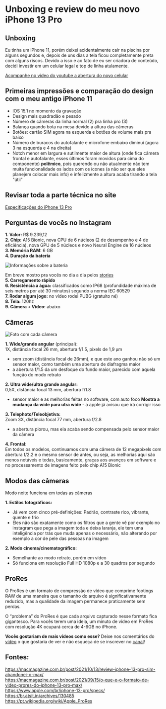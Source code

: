 # Unboxing e review do meu novo iPhone 13 Pro

## Unboxing

Eu tinha um iPhone 11, porém deixei acidentalmente cair na piscina por alguns segundos e, depois de uns dias a tela ficou completamente preta com alguns riscos. Devido a isso e ao fato de eu ser criadora de conteúdo, decidi investir em um celular legal e top de linha atulamente.

[Acompanhe no vídeo do youtube a abertura do novo celular](https://www.youtube.com/watch?v=68ooxCquars)

## Primeiras impressões e comparação do design com o meu antigo iPhone 11
- IOS 15.1 no momento da gravação
- Design mais quadradão e pesado
- Número de câmeras da linha normal (2) pra linha pro (3)
- Balança quando bota na mesa devido a altura das câmeras
- Botões: cartão SIM agora na esquerda e botões de volume mais pra baixo
- Número de buracos do autofalante e microfone embaixo diminui (agora 3 na esquerda e 4 na direita)
- Notch menor em largura e sutilmente maior de altura (onde fica câmera frontal e autofalante, esses últimos foram movidos para cima do componente) **polêmico**, pois querendo ou não atualmente não tem muita funcionalidade os lados com os ícones (a não ser que eles planejem colocar mais info) e infelizmente a altura acaba tirando a tela "útil"

## Revisar toda a parte técnica no site

[Especificações do iPhone 13 Pro](https://www.apple.com/br/iphone-13-pro/specs/)

## Perguntas de vocês no Instagram

**1. Valor:** R$ 9.239,12 <br>
**2. Chip:** A15 Bionic, nova CPU de 6 núcleos (2 de desempenho e 4 de eficiência), nova GPU de 5 núcleos e novo Neural Engine de 16 núcleos <br>
**3. Memória RAM:** 6 GB <br>
**4. Duração da bateria**  <br>

![Informações sobre a bateria](https://media.discordapp.net/attachments/851193779460243476/906266056908242974/unknown.png)

Em breve mostro pra vocês no dia a dia pelos [stories](https://instagram.com/rafaballerini) <br>
**5. Carregamento rápido** <br>
**6. Resistência a água:** classificados como IP68 (profundidade máxima de seis metros por até 30 minutos) segundo a norma IEC 60529 <br>
**7. Rodar algum jogo:** no vídeo rodei PUBG (gratuito né) <br>
**8. Tela:** 120hz <br>
**9. Câmera + Vídeo:** abaixo

## Câmeras

![Foto com cada câmera](https://br.atsit.in/wp-content/uploads/2021/09/exploracao-da-camera-do-iphone-13-pro-max-a-camera-do-iphone-mais-avancada-de-todos-os-tempos.jpg)

**1. Wide/grande angular** (principal): <br>
1X, distância focal 26 mm, abertura f/1.5, pixels de 1,9 µm
- sem zoom (distância focal de 26mm), e que este ano ganhou não só um sensor maior, como também uma abertura de diafragma maior
- a abertura f/1.5 da um desfoque do fundo maior, parecido com aquela função do modo retrato

**2. Ultra wide/ultra grande angular:** <br>
0,5X, distância focal 13 mm, abertura f/1.8
- sensor maior e as melhorias feitas no software, com auto foco
**Mostra a mudança da wide para utra wide** - a apple já avisou que irá corrigir isso

**3. Telephoto/Teleobjetiva:** <br>
Zoom 3X, distância focal 77 mm, abertura f/2.8
- a abertura piorou, mas ela acaba sendo compensada pelo sensor maior da câmera

**4. Frontal:** <br>
Em todos os modelos, continuamos com uma câmera de 12 megapixels com abertura f/2.2 e o mesmo sensor de antes, ou seja, as melhorias aqui são menos notáveis e todas, basicamente, graças aos avanços em software e no processamento de imagens feito pelo chip A15 Bionic

## Modos das câmeras

Modo noite funciona em todas as câmeras

**1. Estilos fotográficos:**
- Já vem com cinco pré-definições: Padrão, contraste rico, vibrante, quente e frio
- Eles não são exatamente como os filtros que a gente vê por exemplo no instagram que pega a imagem toda e deixa laranja, ele tem uma inteligência por trás que muda apenas o necessário, não alterando por exemplo a cor de pele das pessoas na imagem

**2. Modo cinema/cinematográfico:**
- Semelhante ao modo retrato, porém em vídeo
- Só funciona em resolução Full HD 1080p e a 30 quadros por segundo

## ProRes

O ProRes é um formato de compressão de vídeo que comprime footings RAW de uma maneira que o tamanho do arquivo é significativamente reduzido, mas a qualidade da imagem permanece praticamente sem perdas.

O “problema” do ProRes é que cada arquivo capturado nesse formato fica gigantesco. Para vocês terem uma ideia, um minuto de vídeo em ProRes com resolução 4K ocupará cerca de 4-6GB no iPhone.

**Vocês gostariam de mais vídeos como esse?**
Deixe nos comentários do [vídeo](https://www.youtube.com/watch?v=68ooxCquars) o que gostaria de ver e não esqueça de se inscrever no [canal](https://youtube.com/RafaellaBallerini)!

## Fontes:

https://macmagazine.com.br/post/2021/10/13/review-iphone-13-pro-sim-abandonei-o-max/ <br>
https://macmagazine.com.br/post/2021/09/15/o-que-e-o-formato-de-video-prores-do-iphone-13-pro-max/  <br>
https://www.apple.com/br/iphone-13-pro/specs/ <br>
https://br.atsit.in/archives/130485 <br>
https://pt.wikipedia.org/wiki/Apple_ProRes
